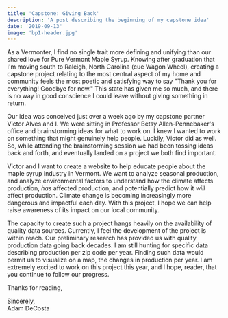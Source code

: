 ```yaml
---
title: 'Capstone: Giving Back'
description: 'A post describing the beginning of my capstone idea'
date: '2019-09-13'
image: 'bp1-header.jpg'
---
```


As a Vermonter, I find no single trait more defining and unifying than our shared love for Pure Vermont Maple Syrup. Knowing after graduation that I'm moving south to Raleigh, North Carolina (cue Wagon Wheel), creating a capstone project relating to the most central aspect of my home and community feels the most poetic and satisfying way to say "Thank you for everything! Goodbye for now." This state has given me so much, and there is no way in good conscience I could leave without giving something in return.

Our idea was conceived just over a week ago by my capstone partner Victor Alves and I. We were sitting in Professor Betsy Allen-Pennebaker's office and brainstorming ideas for what to work on. I knew I wanted to work on something that might genuinely help people. Luckily, Victor did as well. So, while attending the brainstorming session we had been tossing ideas back and forth, and eventually landed on a project we both find important.

Victor and I want to create a website to help educate people about the maple syrup industry in Vermont. We want to analyze seasonal production, and analyze environmental factors to understand how the climate affects production, *has* affected production, and potentially predict how it *will* affect production. Climate change is becoming increasingly more dangerous and impactful each day. With this project, I hope we can help raise awareness of its impact on our local community.

The capacity to create such a project hangs heavily on the availability of quality data sources. Currently, I feel the development of the project is within reach. Our preliminary research has provided us with quality production data going back decades. I am still hunting for specific data describing production per zip code per year. Finding such data would permit us to visualize on a map, the changes in production per year. I am extremely excited to work on this project this year, and I hope, reader, that you continue to follow our progress.

Thanks for reading,

Sincerely, \
Adam DeCosta
